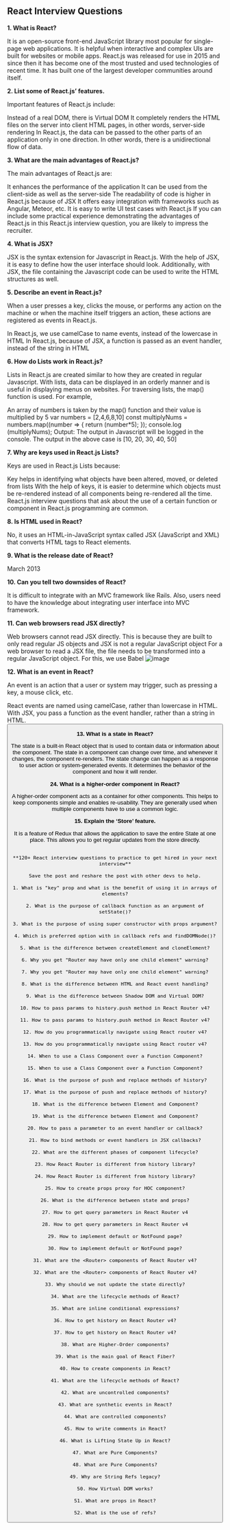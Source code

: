 ## React Interview Questions

**1. What is React?**


It is an open-source front-end JavaScript library most popular for single-page web applications. It is helpful when interactive and complex UIs are built for websites or mobile apps. React.js was released for use in 2015 and since then it has become one of the most trusted and used technologies of recent time. It has built one of the largest developer communities around itself.

**2.
List some of React.js’ features.**

Important features of React.js include:

Instead of a real DOM, there is Virtual DOM
It completely renders the HTML files on the server into client HTML pages, in other words, server-side rendering
In React.js, the data can be passed to the other parts of an application only in one direction. In other words, there is a unidirectional flow of data.

**3.
What are the main advantages of React.js?**


The main advantages of React.js are:

It enhances the performance of the application
It can be used from the client-side as well as the server-side
The readability of code is higher in React.js because of JSX
It offers easy integration with frameworks such as Angular, Meteor, etc.
It is easy to write UI test cases with React.js
If you can include some practical experience demonstrating the advantages of React.js in this React.js interview question, you are likely to impress the recruiter.

**4.
What is JSX?**


JSX is the syntax extension for Javascript in React.js. With the help of JSX, it is easy to define how the user interface should look. Additionally, with JSX, the file containing the Javascript code can be used to write the HTML structures as well.

**5.
Describe an event in React.js?**

When a user presses a key, clicks the mouse, or performs any action on the machine or when the machine itself triggers an action, these actions are registered as events in React.js.

In React.js, we use camelCase to name events, instead of the lowercase in HTML
In React.js, because of JSX, a function is passed as an event handler, instead of the string in HTML

**6.
How do Lists work in React.js?**


Lists in React.js are created similar to how they are created in regular Javascript. With lists, data can be displayed in an orderly manner and is useful in displaying menus on websites. For traversing lists, the map() function is used. For example,

An array of numbers is taken by the map() function and their value is multiplied by 5
var numbers = [2,4,6,8,10]
const multiplyNums = numbers.map((number => {
return (number*5);
});
console.log (multiplyNums);
Output: The output in Javascript will be logged in the console. The output in the above case is [10, 20, 30, 40, 50]

**7.
Why are keys used in React.js Lists?**


Keys are used in React.js Lists because:

Key helps in identifying what objects have been altered, moved, or deleted from lists
With the help of keys, it is easier to determine which objects must be re-rendered instead of all components being re-rendered all the time.
React.js interview questions that ask about the use of a certain function or component in React.js programming are common.

**8.
Is HTML used in React?**

No, it uses an HTML-in-JavaScript syntax called JSX (JavaScript and XML) that converts HTML tags to React elements.

**9.
What is the release date of React?**

March 2013

**10.
Can you tell two downsides of React?**

It is difficult to integrate with an MVC framework like Rails. Also, users need to have the knowledge about integrating user interface into MVC framework.

**11. Can web browsers read JSX directly?**

Web browsers cannot read JSX directly. This is because they are built to only read regular JS objects and JSX is not a regular JavaScript object 
For a web browser to read a JSX file, the file needs to be transformed into a regular JavaScript object. For this, we use Babel
![image](https://github.com/MuhammadShoaibKalim/React-Interview/assets/120046632/83beb3e6-3aee-43be-850d-f273366a7e9f)

**12. What is an event in React?**

An event is an action that a user or system may trigger, such as pressing a key, a mouse click, etc.

React events are named using camelCase, rather than lowercase in HTML.
With JSX, you pass a function as the event handler, rather than a string in HTML.
<Button onPress={lightItUp} />

**13. What is a state in React?**

The state is a built-in React object that is used to contain data or information about the component. The state in 
a component can change over time, and whenever it changes, the component re-renders.
The state change can happen as a response to user action or system-generated events. It determines the behavior of the 
component and how it will render.

**24. What is a higher-order component in React?**

A higher-order component acts as a container for other components. This helps to keep components simple and enables
re-usability. They are generally used when multiple components have to use a common logic. 

**15.
Explain the ‘Store’ feature.**


It is a feature of Redux that allows the application to save the entire State at one place. This allows you to get 
regular updates from the store directly.

```

**120+ React interview questions to practice to get hired in your next interview**

Save the post and reshare the post with other devs to help.

1. What is "key" prop and what is the benefit of using it in arrays of elements?

2. What is the purpose of callback function as an argument of setState()?

3. What is the purpose of using super constructor with props argument?

4. Which is preferred option with in callback refs and findDOMNode()?

5. What is the difference between createElement and cloneElement?

6. Why you get "Router may have only one child element" warning?

7. Why you get "Router may have only one child element" warning?

8. What is the difference between HTML and React event handling?

9. What is the difference between Shadow DOM and Virtual DOM?

10. How to pass params to history.push method in React Router v4?

11. How to pass params to history.push method in React Router v4?

12. How do you programmatically navigate using React router v4?

13. How do you programmatically navigate using React router v4?

14. When to use a Class Component over a Function Component?

15. When to use a Class Component over a Function Component?

16. What is the purpose of push and replace methods of history?

17. What is the purpose of push and replace methods of history?

18. What is the difference between Element and Component?

19. What is the difference between Element and Component?

20. How to pass a parameter to an event handler or callback?

21. How to bind methods or event handlers in JSX callbacks?

22. What are the different phases of component lifecycle?

23. How React Router is different from history library?

24. How React Router is different from history library?

25. How to create props proxy for HOC component?

26. What is the difference between state and props?

27. How to get query parameters in React Router v4

28. How to get query parameters in React Router v4

29. How to implement default or NotFound page?

30. How to implement default or NotFound page?

31. What are the <Router> components of React Router v4?

32. What are the <Router> components of React Router v4?

33. Why should we not update the state directly?

34. What are the lifecycle methods of React?

35. What are inline conditional expressions?

36. How to get history on React Router v4?

37. How to get history on React Router v4?

38. What are Higher-Order components?

39. What is the main goal of React Fiber?

40. How to create components in React?

41. What are the lifecycle methods of React?

42. What are uncontrolled components?

43. What are synthetic events in React?

44. What are controlled components?

45. How to write comments in React?

46. What is Lifting State Up in React?

47. What are Pure Components?

48. What are Pure Components?

49. Why are String Refs legacy?

50. How Virtual DOM works?

51. What are props in React?

52. What is the use of refs?

```
